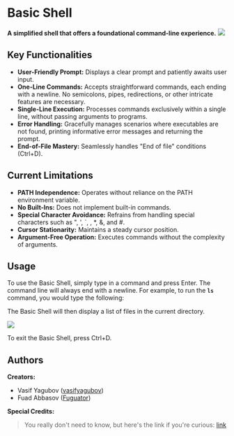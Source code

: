 # Basic Shell

**A simplified shell that offers a foundational command-line experience.**
![](https://tenor.com/search/courage-the-cowardly-dog-gifs)

## Key Functionalities

* **User-Friendly Prompt:** Displays a clear prompt and patiently awaits user input.
* **One-Line Commands:** Accepts straightforward commands, each ending with a newline. No semicolons, pipes, redirections, or other intricate features are necessary.
* **Single-Line Execution:** Processes commands exclusively within a single line, without passing arguments to programs.
* **Error Handling:** Gracefully manages scenarios where executables are not found, printing informative error messages and returning the prompt.
* **End-of-File Mastery:** Seamlessly handles "End of file" conditions (Ctrl+D).

## Current Limitations

* **PATH Independence:** Operates without reliance on the PATH environment variable.
* **No Built-Ins:** Does not implement built-in commands.
* **Special Character Avoidance:** Refrains from handling special characters such as ", ', `, \, *, &, and #.
* **Cursor Stationarity:** Maintains a steady cursor position.
* **Argument-Free Operation:** Executes commands without the complexity of arguments.

## Usage

To use the Basic Shell, simply type in a command and press Enter. The command line will always end with a newline. For example, to run the **`ls`** command, you would type the following:

The Basic Shell will then display a list of files in the current directory.

![](https://www.topbug.net/wp-content/uploads/2016/11/ls-pagination.gif)

To exit the Basic Shell, press Ctrl+D.

## Authors

**Creators:**

* Vasif Yagubov ([vasifyagubov]([https://github.com/vasifyagubov/](https://github.com/vasifyagubov)))
* Fuad Abbasov ([Fuguator]([https://github.com/Fuguator/](https://github.com/Fuguator/)))

**Special Credits:**

> You really don't need to know, but here's the link if you're curious: [link](https://www.youtube.com/watch?v=hvL1339luv0)
